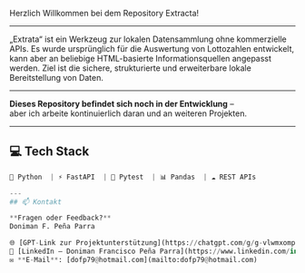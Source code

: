 Herzlich Willkommen bei dem Repository Extracta!

---

„Extrata“ ist ein Werkzeug zur lokalen Datensammlung ohne kommerzielle APIs. Es wurde ursprünglich für die Auswertung von Lottozahlen entwickelt, kann aber an beliebige HTML-basierte Informationsquellen angepasst werden. Ziel ist die sichere, strukturierte und erweiterbare lokale Bereitstellung von Daten.

---

**Dieses Repository befindet sich noch in der Entwicklung** –  
aber ich arbeite kontinuierlich daran und an weiteren Projekten.  

---

## 💻 Tech Stack
```python
🐍 Python  | ⚡ FastAPI  | 🧪 Pytest  | 📊 Pandas  | ☁️ REST APIs

---
## 📫 Kontakt

**Fragen oder Feedback?**  
Doniman F. Peña Parra

🌐 [GPT-Link zur Projektunterstützung](https://chatgpt.com/g/g-vlwmxompx-python-zauberer)  
🔗 [LinkedIn – Doniman Francisco Peña Parra](https://www.linkedin.com/in/doniman-francisco-pe%C3%B1a-parra-609263232/)  
✉️ **E-Mail**: [dofp79@hotmail.com](mailto:dofp79@hotmail.com)
